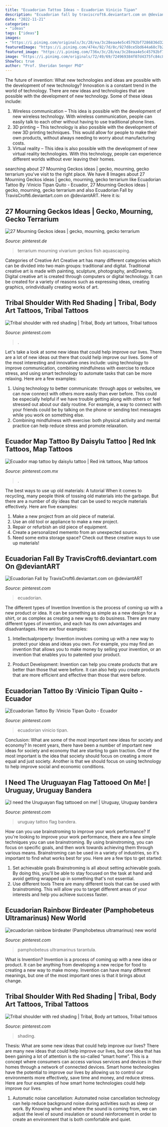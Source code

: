 ```yaml
---
title: "Ecuadorian Tattoo Ideas ~ Ecuadorian Vinicio Tipan"
description: "Ecuadorian fall by traviscroft6.deviantart.com on @deviantart"
date: "2022-11-21"
categories:
- "ideas"
tags: ["ideas"]
images:
- "https://i.pinimg.com/originals/3c/28/ea/3c28eaa4e5c45792bf7286836d320944.jpg"
featuredImage: "https://i.pinimg.com/474x/92/7d/8c/927d8ce5bd644a68c7b238a0f0c4ba9a--frog-terrarium-aquarium-terrarium.jpg"
featured_image: "https://i.pinimg.com/736x/3c/28/ea/3c28eaa4e5c45792bf7286836d320944--red.jpg"
image: "https://i.pinimg.com/originals/72/49/69/724969384f07d4375fc84c851c848d7c.png"
ShowToc: true
author: "Prof. Sheridan Senger PhD"
---
```



The future of invention: What new technologies and ideas are possible with the development of new technology?
Innovation is a constant trend in the world of technology. There are new ideas and technologies that are possible with the development of new technology. Some of these ideas include: 
1) Wireless communication – This idea is possible with the development of new wireless technology. With wireless communication, people can easily talk to each other without having to use traditional phone lines. 
2) 3D printing – This technology is also possible with the development of new 3D printing techniques. This would allow for people to make their own products, without always needing to worry about manufacturing costs. 
3) Virtual reality – This idea is also possible with the development of new virtual reality technologies. With this technology, people can experience different worlds without ever leaving their homes.

	

		
searching about 27 Mourning Geckos ideas | gecko, mourning, gecko terrarium you've visit to the right place. We have 8 Images about 27 Mourning Geckos ideas | gecko, mourning, gecko terrarium like Ecuadorian Tattoo By :Vinicio Tipan Quito - Ecuador, 27 Mourning Geckos ideas | gecko, mourning, gecko terrarium and also Ecuadorian Fall by TravisCroft6.deviantart.com on @deviantART. Here it is:
		
    
## 27 Mourning Geckos Ideas | Gecko, Mourning, Gecko Terrarium

<img loading=lazy src="https://i.pinimg.com/474x/92/7d/8c/927d8ce5bd644a68c7b238a0f0c4ba9a--frog-terrarium-aquarium-terrarium.jpg" onerror="this.onerror=null;this.src='https://tse3.mm.bing.net/th?id=OIP.fqsZSm6m7A6B61P3FVmZ4AAAAA&amp;pid=15.1';" alt="27 Mourning Geckos ideas | gecko, mourning, gecko terrarium">

_Source: pinterest.de_

>terrarium mourning vivarium geckos fish aquascaping. 

	

Categories of Creative Art
Creative art has many different categories which can be divided into two main groups: traditional and digital. Traditional creative art is made with painting, sculpture, photography, andDrawing. Digital creative art is created through computers or digital technology. It can be created for a variety of reasons such as expressing ideas, creating graphics, orindividually creating works of art.

    
## Tribal Shoulder With Red Shading | Tribal, Body Art Tattoos, Tribal Tattoos

<img loading=lazy src="https://i.pinimg.com/736x/3c/28/ea/3c28eaa4e5c45792bf7286836d320944--red.jpg" onerror="this.onerror=null;this.src='https://tse3.mm.bing.net/th?id=OIP.-631HGniWt2pyRFsM2DKOgC_Es&amp;pid=15.1';" alt="Tribal shoulder with red shading | Tribal, Body art tattoos, Tribal tattoos">

_Source: pinterest.com_

>. 

	

Let's take a look at some new ideas that could help improve our lives.
There are a lot of new ideas out there that could help improve our lives. Some of the most interesting and innovative ones include: using technology to improve communication, combining mindfulness with exercise to reduce stress, and using smart technology to automate tasks that can be more relaxing. Here are a few examples: 
1. Using technology to better communicate: through apps or websites, we can now connect with others more easily than ever before. This could be especially helpful if we have trouble getting along with others or feel stressed out about our daily routine. For example, a way to connect with your friends could be by talking on the phone or sending text messages while you work on something else. 
2. Combining mindfulness with exercise: both physical activity and mental practice can help reduce stress and promote relaxation.

    
## Ecuador Map Tattoo By Daisylu Tattoo | Red Ink Tattoos, Map Tattoos

<img loading=lazy src="https://i.pinimg.com/736x/dd/8a/d0/dd8ad04a1dbeac79f3910efe8b300cc0--ecuador-map-tattoos.jpg" onerror="this.onerror=null;this.src='https://tse3.mm.bing.net/th?id=OIP.7whHmTbdhZ51oabeXwS35QHaNK&amp;pid=15.1';" alt="Ecuador map tattoo by daisylu tattoo | Red ink tattoos, Map tattoos">

_Source: pinterest.com.mx_

>. 

	

The best ways to use up old materials: A tutorial
When it comes to recycling, many people think of tossing old materials into the garbage. But there are a number of diy ideas that can be used to recycle materials effectively. Here are five examples:
1. Make a new project from an old piece of material.
2. Use an old tool or appliance to make a new project.
3. Repair or refurbish an old piece of equipment. 
4. Create a personalized memento from an unexpected source.
5. Need some extra storage space? Check out these creative ways to use up materials!

    
## Ecuadorian Fall By TravisCroft6.deviantart.com On @deviantART

<img loading=lazy src="https://i.pinimg.com/originals/72/49/69/724969384f07d4375fc84c851c848d7c.png" onerror="this.onerror=null;this.src='https://tse1.mm.bing.net/th?id=OIP.Bebu-K2eu1Ikjbop8VOpIAHaFL&amp;pid=15.1';" alt="Ecuadorian Fall by TravisCroft6.deviantart.com on @deviantART">

_Source: pinterest.com_

>ecuadorian. 

	

The different types of Invention
Invention is the process of coming up with a new product or idea. It can be something as simple as a new design for a shirt, or as complex as creating a new way to do business. There are many different types of invention, and each has its own advantages and disadvantages. Here are four examples: 
1. Intellectualproperty: Invention involves coming up with a new way to protect your ideas and ideas you own. For example, you may find an invention that allows you to make money by selling your invention, or an invention that enables you to patented your product. 

2. Product Development: Invention can help you create products that are better than those that were before. It can also help you create products that are more efficient and effective than those that were before. 


    
## Ecuadorian Tattoo By :Vinicio Tipan Quito - Ecuador

<img loading=lazy src="https://i.pinimg.com/originals/78/53/36/785336032b96a3ce17b1e59cad914518.jpg" onerror="this.onerror=null;this.src='https://tse3.mm.bing.net/th?id=OIP.Zifl1hbrG39AqUUKV1x3YQHaIk&amp;pid=15.1';" alt="Ecuadorian Tattoo By :Vinicio Tipan Quito - Ecuador">

_Source: pinterest.com_

>ecuadorian vinicio tipan. 

	

Conclusion: What are some of the most important new ideas for society and economy?
In recent years, there have been a number of important new ideas for society and economy that are starting to gain traction. One of the most important is the idea that society should focus on creating a more equal and just society. Another is that we should focus on using technology to help improve social and economic conditions.

    
## I Need The Uruguayan Flag Tattooed On Me! | Uruguay, Uruguay Bandera

<img loading=lazy src="https://i.pinimg.com/originals/8d/9e/a8/8d9ea8917b69d0c11888d7f94568fb8e.jpg" onerror="this.onerror=null;this.src='https://tse3.mm.bing.net/th?id=OIP.sz6_yAKTjLTeWrjin2oEXwHaFj&amp;pid=15.1';" alt="I need the Uruguayan flag tattooed on me! | Uruguay, Uruguay bandera">

_Source: pinterest.com_

>uruguay tattoo flag bandera. 

	

How can you use brainstroming to improve your work performance?
If you're looking to improve your work performance, there are a few simple techniques you can use brainstroming. By using brainstroming, you can focus on specific goals, and then work towards achieving them through various means. Brainstroming can be used in a variety of industries, so it's important to find what works best for you. Here are a few tips to get started: 
1. Set achievable goals
Brainstroming is all about setting achievable goals. By doing this, you'll be able to stay focused on the task at hand and avoid getting wrapped up in something that's not essential. 
2. Use different tools
There are many different tools that can be used with brainstroming. This will allow you to target different areas of your interests and help you achieve success faster. 

    
## Ecuadorian Rainbow Birdeater (Pamphobeteus Ultramarinus) New World

<img loading=lazy src="https://i.pinimg.com/736x/8e/73/17/8e73173aac2ea0b31f4dd5714f31eb96--apps-centipedes.jpg" onerror="this.onerror=null;this.src='https://tse3.mm.bing.net/th?id=OIP.EUETHTwhHgiWkfh5cfaJTgHaFj&amp;pid=15.1';" alt="ecuadorian rainbow birdeater (Pamphobeteus ultramarinus) new world">

_Source: pinterest.com_

>pamphobeteus ultramarinus tarantula. 

	

What is Invention?
Invention is a process of coming up with a new idea or product. It can be anything from developing a new recipe for food to creating a new way to make money. Invention can have many different meanings, but one of the most important ones is that it brings about change.

    
## Tribal Shoulder With Red Shading | Tribal, Body Art Tattoos, Tribal Tattoos

<img loading=lazy src="https://i.pinimg.com/originals/3c/28/ea/3c28eaa4e5c45792bf7286836d320944.jpg" onerror="this.onerror=null;this.src='https://tse3.mm.bing.net/th?id=OIP.9VxKsaEAy0a5vRA0azj7AwAAAA&amp;pid=15.1';" alt="Tribal shoulder with red shading | Tribal, Body art tattoos, Tribal tattoos">

_Source: pinterest.com_

>shading. 

	

Thesis: What are some new ideas that could help improve our lives?
There are many new ideas that could help improve our lives, but one idea that has been gaining a lot of attention is the so-called “smart home”. This is a concept where consumers can access various services and devices in their homes through a network of connected devices. Smart home technologies have the potential to improve our lives by allowing us to control our environments more effectively, save time and money, and reduce stress. Here are four examples of how smart home technologies could help improve our lives.
1. Automatic noise cancellation: Automated noise cancellation technology can help reduce background noise during activities such as sleep or work. By Knowing when and where the sound is coming from, we can adjust the level of sound insulation or sound reinforcement in order to create an environment that is both comfortable and quiet.



